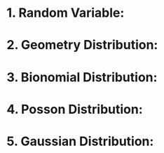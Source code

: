 # 1. Random Variable:

# 2. Geometry Distribution:

# 3. Bionomial Distribution:

# 4. Posson Distribution:

# 5. Gaussian Distribution:

